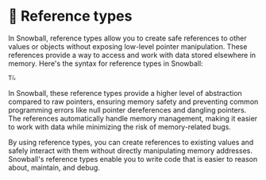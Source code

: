 # 🔀 Reference types

In Snowball, reference types allow you to create safe references to other values or objects without exposing low-level pointer manipulation. These references provide a way to access and work with data stored elsewhere in memory. Here's the syntax for reference types in Snowball:

```rust
T&
```

In Snowball, these reference types provide a higher level of abstraction compared to raw pointers, ensuring memory safety and preventing common programming errors like null pointer dereferences and dangling pointers. The references automatically handle memory management, making it easier to work with data while minimizing the risk of memory-related bugs.

By using reference types, you can create references to existing values and safely interact with them without directly manipulating memory addresses. Snowball's reference types enable you to write code that is easier to reason about, maintain, and debug.
